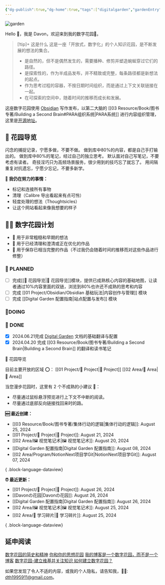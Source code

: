 ```yaml
---
{"dg-publish":true,"dg-home":true,"tags":["digitalgarden","gardenEntry"],"sticker":"emoji//1f3e1","permalink":"/davon/","dgPassFrontmatter":true}
---
```


![garden](https://wp.technologyreview.com/wp-content/uploads/2020/08/digital-garden_web.jpg)

Hello 👋，我是 Davon，欢迎来到我的数字花园🌱。

>[!tip]+ 这是什么
>这是一座「开放式，数字化」的个人知识花园，是不断发展的想法的集合。
>- 是自然的，但不是偶然发生的，需要播种、修剪并塑造蜿蜒穿过它们的路径。
>- 是探索性的，作为半成品发布，并不精致或完整，每条路径都是新想法的起点。
>- 作为思考过程的容器，不按日期时间组织，而是通过上下文关联链接在一起。
>- 在可探索的空间中，随着时间的推移而成长和发展。

这座数字花园使用 [Obsidian](https://obsidian.md/) 写作发布，以第二大脑的 [[03 Resource/Book/图书专著/Building a Second Brain#PARA组织系统\|PARA系统]] 进行内容组织管理，这里是[开源地址](https://github.com/DavonOs/digitalgarden)。

## 🧭 花园导览

闪念的捕捉记录，宁愿多做，不要不做。
做到库中80%的内容，都是自己手打输出的。
做到库中80%的笔记，经过自己的独立思考。
默认面对自己写笔记，不要考虑有读者。
奇技淫巧只为高频场景服务，很少用到的技巧忘了就忘了。
用间隔重复对抗遗忘，宁愿少忘记，不要多新学。

**🧠 我仍在努力的事情：**
- 标记和连接所有事物
- 清理（Calibre 导出看起来有点可怜）
- 轻度处理的想法（Thoughtsicles）
- 让这个网站看起来像我想要的样子

## 👩‍🌾 数字花园计划

- 🌱 用于非常粗糙和早期的想法
- 🌿 用于已经清理和澄清或正在优化的作品
- 🌳 用于保存已相当完整的作品（不过我仍会随着时间的推移而对这些作品进行修整）

### 🌱 PLANNED

- [ ] 完成[[🧭 花园导览\|🧭 花园导览]]模块，提供已成熟核心内容的基础地图，让读者通过10%内容里面的双链，浏览到80%也许还不成熟的思考和内容
- [ ] 完成 [[01 Project/Obsidian/Obsidian 基础玩法\|内容创作与管理]] 模块
- [ ] 完成 [[Digital Garden 配置指南\|站点配置与发布]] 模块

### 🌿DOING 



### 🌳 DONE

- [x] 2024.06.21完成 [Digital Garden](https://dg-docs.ole.dev/) 文档的基础翻译与配置
- [x] 2024.04.20 完成 [[03 Resource/Book/图书专著/Building a Second Brain\|Building a Second Brain]] 的翻译和读书笔记

🧭 花园导览

目前主要开放的区域 ⭕：
[[01 Project/🎯 Project\|🎯 Project]]
[[02 Area/📌 Area\|📌 Area]]





当您漫步花园时，这里有 2 个不成熟的小建议 💁：

- 尽量通过鼠标悬浮预览进行上下文不中断的阅读。
- 尽量通过底部反向链接找回来时的路。

**🆕 最近创建：**
- [[03 Resource/Book/图书专著/集体行动的逻辑\|集体行动的逻辑]]: August 25, 2024
- [[01 Project/🎯 Project\|🎯 Project]]: August 21, 2024
- [[02 Area/🖼️ 视觉笔记术\|🖼️ 视觉笔记术]]: August 20, 2024
- [[Digital Garden 配置指南\|Digital Garden 配置指南]]: August 08, 2024
- [[02 Area/Program/NotionNext项目学Git\|NotionNext项目学Git]]: August 07, 2024

{ .block-language-dataview}

**⏰ 最近更新：**
- [[01 Project/🎯 Project\|🎯 Project]]: August 26, 2024
- [[Davonの花园\|Davonの花园]]: August 26, 2024
- [[Digital Garden 配置指南\|Digital Garden 配置指南]]: August 26, 2024
- [[02 Area/🖼️ 视觉笔记术\|🖼️ 视觉笔记术]]: August 25, 2024
- [[02 Area/🧩 学习碎片\|🧩 学习碎片]]: August 25, 2024

{ .block-language-dataview}

## 延申阅读

[数字花园的简史和精神](https://maggieappleton.com/garden-history)
[你和你的思想花园](https://nesslabs.com/mind-garden)
[我的博客是一个数字花园，而不是一个博客](https://joelhooks.com/digital-garden)
[数字花园-建立维基并关注知识 ](https://tomcritchlow.com/blogchains/digital-gardens/)
[如何建立数字花园？](https://flowus.cn/widgetstore/share/142a8152-e175-49a4-8208-8d628aafd8c7)

如果您发现了令人不适的内容，或我的个人隐私，请告知我，🦀🦀: dth1995911@gmail.com。